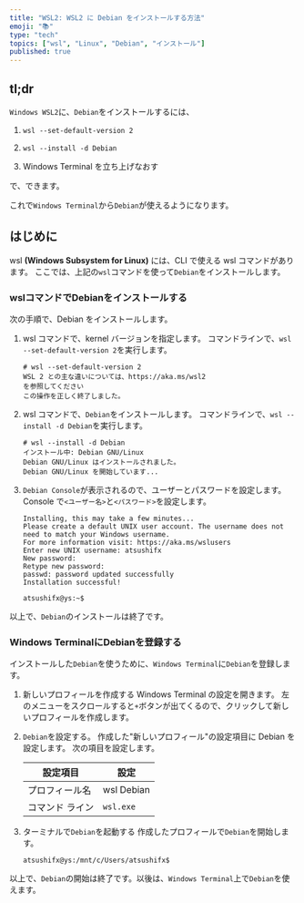```yaml
---
title: "WSL2: WSL2 に Debian をインストールする方法"
emoji: "📚"
type: "tech"
topics: ["wsl", "Linux", "Debian", "インストール"]
published: true
---
```


## tl;dr

`Windows WSL2`に、`Debian`をインストールするには、

1. `wsl --set-default-version 2`

2. `wsl --install -d Debian`

3. Windows Terminal を立ち上げなおす

で、できます。

これで`Windows Terminal`から`Debian`が使えるようになります。

## はじめに

wsl __(Windows Subsystem for Linux)__ には、CLI で使える wsl コマンドがあります。
ここでは、上記の`wsl`コマンドを使って`Debian`をインストールします。

### wslコマンドでDebianをインストールする

次の手順で、Debian をインストールします。

1. wsl コマンドで、kernel バージョンを指定します。
    コマンドラインで、`wsl --set-default-version 2`を実行します。

   ``` PowerShell: Windows Terminal
   # wsl --set-default-version 2
   WSL 2 との主な違いについては、https://aka.ms/wsl2
   を参照してください
   この操作を正しく終了しました。

   ```

2. wsl コマンドで、`Debian`をインストールします。
    コマンドラインで、`wsl --install -d Debian`を実行します。

   ``` PowerShell: Windows Terminal
   # wsl --install -d Debian
   インストール中: Debian GNU/Linux
   Debian GNU/Linux はインストールされました。
   Debian GNU/Linux を開始しています...
   ```

3. `Debian Console`が表示されるので、ユーザーとパスワードを設定します。
   Console で`<ユーザー名>`と`<パスワード>`を設定します。

   ``` bash: Debian Console - Windows Terminal
   Installing, this may take a few minutes...
   Please create a default UNIX user account. The username does not need to match your Windows username.
   For more information visit: https://aka.ms/wslusers
   Enter new UNIX username: atsushifx
   New password:
   Retype new password:
   passwd: password updated successfully
   Installation successful!

   atsushifx@ys:~$
   ```

以上で、`Debian`のインストールは終了です。

### Windows TerminalにDebianを登録する

インストールした`Debian`を使うために、`Windows Terminal`に`Debian`を登録します。

1. 新しいプロフィールを作成する
  Windows Terminal の設定を開きます。
  左のメニューをスクロールすると`+`ボタンが出てくるので、クリックして新しいプロフィールを作成します。

2. `Debian`を設定する。
   作成した"新しいプロフィール"の設定項目に Debian を設定します。
     次の項目を設定します。

   | 設定項目        | 設定       |
   | -- | --- |
   | プロフィール名 | wsl Debian |
   | コマンド ライン | `wsl.exe`  |

3. ターミナルで`Debian`を起動する
  作成したプロフィールで`Debian`を開始します。

   ``` bash: Debian Console - Windows Terminal
   atsushifx@ys:/mnt/c/Users/atsushifx$

   ```

以上で、`Debian`の開始は終了です。以後は、`Windows Terminal`上で`Debian`を使えます。
